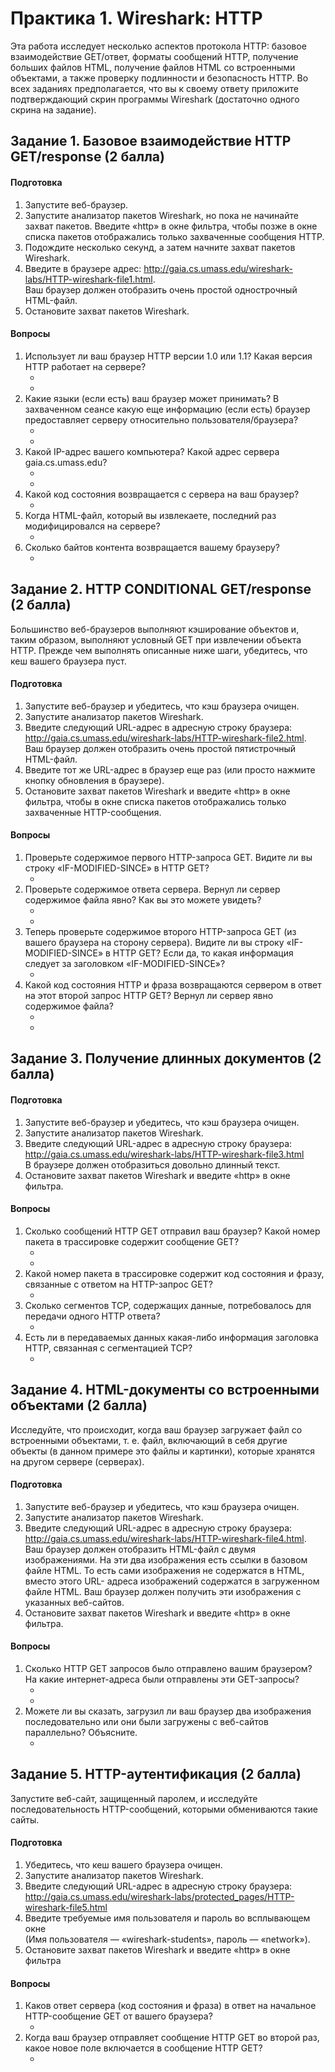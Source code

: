 # Практика 1. Wireshark: HTTP
Эта работа исследует несколько аспектов протокола HTTP: базовое взаимодействие GET/ответ,
форматы сообщений HTTP, получение больших файлов HTML, получение файлов HTML со
встроенными объектами, а также проверку подлинности и безопасность HTTP.
Во всех заданиях предполагается, что вы к своему ответу приложите подтверждающий скрин
программы Wireshark (достаточно одного скрина на задание).

## Задание 1. Базовое взаимодействие HTTP GET/response (2 балла)

#### Подготовка
1. Запустите веб-браузер.
2. Запустите анализатор пакетов Wireshark, но пока не начинайте захват пакетов. Введите
   «http» в окне фильтра, чтобы позже в окне списка пакетов отображались только захваченные сообщения HTTP.
3. Подождите несколько секунд, а затем начните захват пакетов Wireshark.
4. Введите в браузере адрес: http://gaia.cs.umass.edu/wireshark-labs/HTTP-wireshark-file1.html.  
   Ваш браузер должен отобразить очень простой однострочный HTML-файл.
5. Остановите захват пакетов Wireshark.

#### Вопросы
1. Использует ли ваш браузер HTTP версии 1.0 или 1.1? Какая версия HTTP работает на
   сервере?
   - <!-- todo -->
   - <!-- todo -->
2. Какие языки (если есть) ваш браузер может принимать? В захваченном сеансе какую еще
   информацию (если есть) браузер предоставляет серверу относительно пользователя/браузера?
   - <!-- todo -->
   - <!-- todo -->
3. Какой IP-адрес вашего компьютера? Какой адрес сервера gaia.cs.umass.edu?
   - <!-- todo -->
   - <!-- todo -->
4. Какой код состояния возвращается с сервера на ваш браузер?
   - <!-- todo -->
5. Когда HTML-файл, который вы извлекаете, последний раз модифицировался на сервере?
   - <!-- todo -->
6. Сколько байтов контента возвращается вашему браузеру?
   - <!-- todo -->

## Задание 2. HTTP CONDITIONAL GET/response (2 балла)
Большинство веб-браузеров выполняют кэширование объектов и, таким образом, выполняют
условный GET при извлечении объекта HTTP. Прежде чем выполнять описанные ниже шаги, 
убедитесь, что кеш вашего браузера пуст.

#### Подготовка
1. Запустите веб-браузер и убедитесь, что кэш браузера очищен.
2. Запустите анализатор пакетов Wireshark.
3. Введите следующий URL-адрес в адресную строку браузера:
   http://gaia.cs.umass.edu/wireshark-labs/HTTP-wireshark-file2.html.  
   Ваш браузер должен отобразить очень простой пятистрочный HTML-файл.
4. Введите тот же URL-адрес в браузер еще раз (или просто нажмите кнопку обновления в
   браузере).
5. Остановите захват пакетов Wireshark и введите «http» в окне фильтра, чтобы в окне списка
   пакетов отображались только захваченные HTTP-сообщения.

#### Вопросы
1. Проверьте содержимое первого HTTP-запроса GET. Видите ли вы строку «IF-MODIFIED-SINCE» в HTTP GET?
   - <!-- todo -->
2. Проверьте содержимое ответа сервера. Вернул ли сервер содержимое файла явно? Как вы
   это можете увидеть?
   - <!-- todo -->
   - <!-- todo -->
3. Теперь проверьте содержимое второго HTTP-запроса GET (из вашего браузера на сторону
   сервера). Видите ли вы строку «IF-MODIFIED-SINCE» в HTTP GET? Если да, то какая
   информация следует за заголовком «IF-MODIFIED-SINCE»?
   - <!-- todo -->
4. Какой код состояния HTTP и фраза возвращаются сервером в ответ на этот второй запрос
   HTTP GET? Вернул ли сервер явно содержимое файла?
   - <!-- todo -->
   - <!-- todo -->

## Задание 3. Получение длинных документов (2 балла)

#### Подготовка
1. Запустите веб-браузер и убедитесь, что кэш браузера очищен.
2. Запустите анализатор пакетов Wireshark.
3. Введите следующий URL-адрес в адресную строку браузера:
   http://gaia.cs.umass.edu/wireshark-labs/HTTP-wireshark-file3.html  
   В браузере должен отобразиться довольно длинный текст.
4. Остановите захват пакетов Wireshark и введите «http» в окне фильтра.

#### Вопросы
1. Сколько сообщений HTTP GET отправил ваш браузер? Какой номер пакета в трассировке
   содержит сообщение GET?
   - <!-- todo -->
   - <!-- todo -->
2. Какой номер пакета в трассировке содержит код состояния и фразу, связанные с ответом
   на HTTP-запрос GET?
   - <!-- todo -->
3. Сколько сегментов TCP, содержащих данные, потребовалось для передачи одного HTTP ответа?
   - <!-- todo -->
4. Есть ли в передаваемых данных какая-либо информация заголовка HTTP, связанная с
   сегментацией TCP?
   - <!-- todo -->

## Задание 4. HTML-документы со встроенными объектами (2 балла)
Исследуйте, что происходит, когда ваш браузер загружает файл со встроенными объектами, т. е. файл, 
включающий в себя другие объекты (в данном примере это файлы и картинки),
которые хранятся на другом сервере (серверах).

#### Подготовка
1. Запустите веб-браузер и убедитесь, что кэш браузера очищен.
2. Запустите анализатор пакетов Wireshark.
3. Введите следующий URL-адрес в адресную строку браузера:
   http://gaia.cs.umass.edu/wireshark-labs/HTTP-wireshark-file4.html.  
   Ваш браузер должен отобразить HTML-файл с двумя изображениями. На эти два изображения есть ссылки в
   базовом файле HTML. То есть сами изображения не содержатся в HTML, вместо этого URL-
   адреса изображений содержатся в загруженном файле HTML. Ваш браузер должен
   получить эти изображения с указанных веб-сайтов.
4. Остановите захват пакетов Wireshark и введите «http» в окне фильтра.

#### Вопросы
1. Сколько HTTP GET запросов было отправлено вашим браузером? На какие интернет-адреса были отправлены эти GET-запросы?
   - <!-- todo -->
   - <!-- todo -->
2. Можете ли вы сказать, загрузил ли ваш браузер два изображения последовательно или
   они были загружены с веб-сайтов параллельно? Объясните.
   - <!-- todo -->

## Задание 5. HTTP-аутентификация (2 балла)
Запустите веб-сайт, защищенный паролем, и исследуйте последовательность HTTP-сообщений, которыми обмениваются такие сайты.

#### Подготовка
1. Убедитесь, что кеш вашего браузера очищен.
2. Запустите анализатор пакетов Wireshark.
3. Введите следующий URL-адрес в адресную строку браузера:
   http://gaia.cs.umass.edu/wireshark-labs/protected_pages/HTTP-wireshark-file5.html
4. Введите требуемые имя пользователя и пароль во всплывающем окне  
   (Имя пользователя — «wireshark-students», пароль — «network»).
5. Остановите захват пакетов Wireshark и введите «http» в окне фильтра

#### Вопросы
1. Каков ответ сервера (код состояния и фраза) в ответ на начальное HTTP-сообщение GET от вашего браузера?
   - <!-- todo -->
2. Когда ваш браузер отправляет сообщение HTTP GET во второй раз, какое новое поле включается в сообщение HTTP GET?
   - <!-- todo -->
